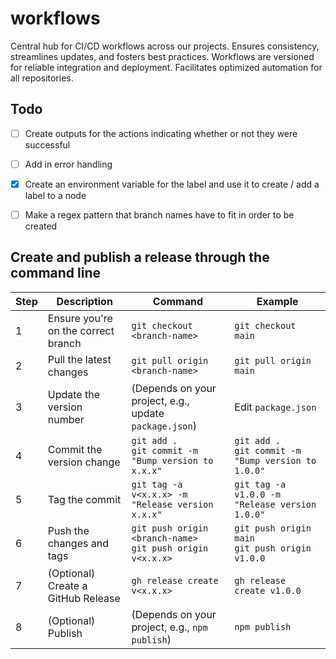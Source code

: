 # workflows
Central hub for CI/CD workflows across our projects. Ensures consistency, streamlines updates, and fosters best practices. Workflows are versioned for reliable integration and deployment. Facilitates optimized automation for all repositories.


## Todo
- [ ] Create outputs for the actions indicating whether or not they were successful
- [ ] Add in error handling
- [x] Create an environment variable for the label and use it to create / add a label to a node
- [ ] Make a regex pattern that branch names have to fit in order to be created


## Create and publish a release through the command line
| Step | Description | Command | Example |
|------|-------------|---------|---------|
| 1 | Ensure you're on the correct branch | `git checkout <branch-name>` | `git checkout main` |
| 2 | Pull the latest changes | `git pull origin <branch-name>` | `git pull origin main` |
| 3 | Update the version number | (Depends on your project, e.g., update `package.json`) | Edit `package.json` |
| 4 | Commit the version change | `git add .`<br>`git commit -m "Bump version to x.x.x"` | `git add .`<br>`git commit -m "Bump version to 1.0.0"` |
| 5 | Tag the commit | `git tag -a v<x.x.x> -m "Release version x.x.x"` | `git tag -a v1.0.0 -m "Release version 1.0.0"` |
| 6 | Push the changes and tags | `git push origin <branch-name>`<br>`git push origin v<x.x.x>` | `git push origin main`<br>`git push origin v1.0.0` |
| 7 | (Optional) Create a GitHub Release | `gh release create v<x.x.x>` | `gh release create v1.0.0` |
| 8 | (Optional) Publish | (Depends on your project, e.g., `npm publish`) | `npm publish` |
